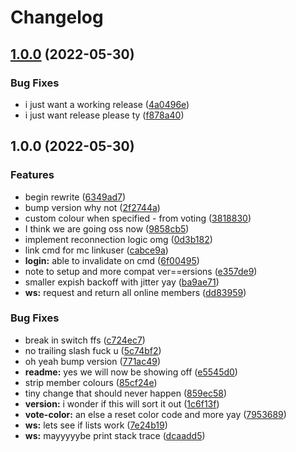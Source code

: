 # Changelog

## [1.0.0](https://github.com/ooliver1/mine-cat/compare/v1.0.0...v1.0.0) (2022-05-30)


### Bug Fixes

* i just want a working release ([4a0496e](https://github.com/ooliver1/mine-cat/commit/4a0496e463e3ab5be0dc83924fb9921a468b645f))
* i just want release please ty ([f878a40](https://github.com/ooliver1/mine-cat/commit/f878a406d46b0765ec64dad4a611af91c3454878))

## 1.0.0 (2022-05-30)


### Features

* begin rewrite ([6349ad7](https://github.com/ooliver1/mine-cat/commit/6349ad7ade9379a199f501598167eff5fc89174b))
* bump version why not ([2f2744a](https://github.com/ooliver1/mine-cat/commit/2f2744a06fcdf1d0e1854d66d2d8da353b23fb2b))
* custom colour when specified - from voting ([3818830](https://github.com/ooliver1/mine-cat/commit/38188304938c423d378e2044aebb0ffbd1e62dfc))
* I think we are going oss now ([9858cb5](https://github.com/ooliver1/mine-cat/commit/9858cb553e9672152aaadbb0a99cd4b0bf9dbca4))
* implement reconnection logic omg ([0d3b182](https://github.com/ooliver1/mine-cat/commit/0d3b182a548cd63960d6fda12b5d6661351f782a))
* link cmd for mc linkuser ([cabce9a](https://github.com/ooliver1/mine-cat/commit/cabce9a5f4bcd53bf5b93cd1d533650a2934ec30))
* **login:** able to invalidate on cmd ([6f00495](https://github.com/ooliver1/mine-cat/commit/6f004952019a35b358063120f0c04c44133504c8))
* note to setup and more compat ver==ersions ([e357de9](https://github.com/ooliver1/mine-cat/commit/e357de93bdda23758f0d312bce32ac635208dd6e))
* smaller expish backoff with jitter yay ([ba9ae71](https://github.com/ooliver1/mine-cat/commit/ba9ae7125f5f04b4364176b3e234851ec069f7db))
* **ws:** request and return all online members ([dd83959](https://github.com/ooliver1/mine-cat/commit/dd839598556b118079df228bb09ce04929d005a2))


### Bug Fixes

* break in switch ffs ([c724ec7](https://github.com/ooliver1/mine-cat/commit/c724ec7af9658371099c27caded1ecad5f1a7d5a))
* no trailing slash fuck u ([5c74bf2](https://github.com/ooliver1/mine-cat/commit/5c74bf2d2977ca55f26e39043eefbe0ea0c1ad6e))
* oh yeah bump version ([771ac49](https://github.com/ooliver1/mine-cat/commit/771ac497157e415517001ba015f2538e77a188a4))
* **readme:** yes we will now be showing off ([e5545d0](https://github.com/ooliver1/mine-cat/commit/e5545d04a754c2c5a3ad405aa71f6197d9d3fb2c))
* strip member colours ([85cf24e](https://github.com/ooliver1/mine-cat/commit/85cf24e20e7ee37bebab27396226f42e93ed8007))
* tiny change that should never happen ([859ec58](https://github.com/ooliver1/mine-cat/commit/859ec589b9d52d460943c073d4b44e8b7b01bf5d))
* **version:** i wonder if this will sort it out ([1c6f13f](https://github.com/ooliver1/mine-cat/commit/1c6f13f51541a15f74171b5c53ef916ce181ed99))
* **vote-color:** an else a reset color code and more yay ([7953689](https://github.com/ooliver1/mine-cat/commit/79536891e39b7706ebba93235c4b45ab42122f26))
* **ws:** lets see if lists work ([7e24b19](https://github.com/ooliver1/mine-cat/commit/7e24b19b9942a7f711d173708e5772df86262973))
* **ws:** mayyyyybe print stack trace ([dcaadd5](https://github.com/ooliver1/mine-cat/commit/dcaadd524afea552722ca218dc4cee9ec89d19e1))
